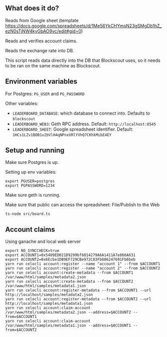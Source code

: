 ## What does it do?

Reads from Google sheet (template https://docs.google.com/spreadsheets/d/1Me56YkCHYmsN23gSMgDb1hZ_ezN0sTjNW4kyGbAO9vc/edit#gid=0)

Reads and verifies account claims.

Reads the exchange rate into DB.

This script reads data directly into the DB that Blockscout uses, so it needs to be ran on the same machine as Blockscout.

## Environment variables

For Postgres: `PG_USER` and `PG_PASSWORD`

Other variables:

- `LEADERBOARD_DATABASE`: which database to connect into. Defaults to `blockscout`
- `LEADERBOARD_WEB3`: Geth RPC address. Default: `http://localhost:8545`
- `LEADERBOARD_SHEET`: Google spreadsheet identifier. Default: `1HCs1LZv1BOB1v2bVlH4qNPnxVRlYVhQ7CKhkMibE4EY`

## Setup and running

Make sure Postgres is up.

Setting up env variables:

```
export PGUSER=postgres
export PGPASSWORD=1234
```

Make sure geth is running.

Make sure that public can access the spreadsheet: File/Publish to the Web

```
ts-node src/board.ts
```

## Account claims

Using ganache and local web server

```
export NO_SYNCCHECK=true
export ACCOUNT1=0x5409ED021D9299bf6814279A6A1411A7e866A631
export ACCOUNT2=0x6Ecbe1DB9EF729CBe972C83Fb886247691Fb6beb
yarn run celocli account:register --name "account 1" --from $ACCOUNT1
yarn run celocli account:register --name "account 2" --from $ACCOUNT2
yarn run celocli account:create-metadata --from $ACCOUNT1 /var/www/html/samples/metadata2.json
yarn run celocli account:create-metadata --from $ACCOUNT2 /var/www/html/samples/metadata1.json
yarn run celocli account:register-metadata --from $ACCOUNT1 --url http://localhost/samples/metadata2.json
yarn run celocli account:register-metadata --from $ACCOUNT2 --url http://localhost/samples/metadata1.json
yarn run celocli account:claim-account /var/www/html/samples/metadata2.json --address=$ACCOUNT2 --from=$ACCOUNT1
yarn run celocli account:claim-account /var/www/html/samples/metadata1.json --address=$ACCOUNT1 --from=$ACCOUNT2
```
